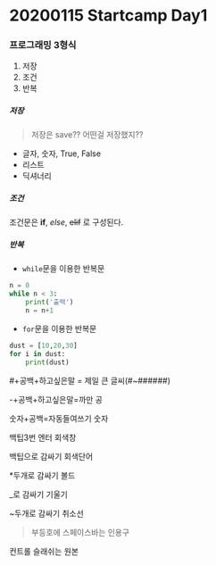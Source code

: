 # 20200115 Startcamp Day1

### 프로그래밍 3형식

1. 저장
2. 조건
3. 반복



##### 저장

> 저장은 save?? 어떤걸 저장했지??

- 글자, 숫자, True, False
- 리스트
- 딕셔너리



##### 조건

조건문은 **if**, _else_, ~~elif~~  로 구성된다.



##### 반복

- `while`문을 이용한 반복문

```python
n = 0
while n < 3:
    print('출력')
    n = n+1
```

- `for`문을 이용한 반복문

```python
dust = [10,20,30]
for i in dust:
	print(dust)
```



#+공백+하고싶은말 = 제일 큰 글씨(#~######)

-+공백+하고싶은말=까만 공

숫자+공백=자동들여쓰기 숫자

백팁3번 엔터 회색창

백팁으로 감싸기 회색단어

*두개로 감싸기 볼드

_로 감싸기 기울기

~두개로 감싸기 취소선

> 부등호에 스페이스바는 인용구

컨트롤 슬래쉬는 원본


